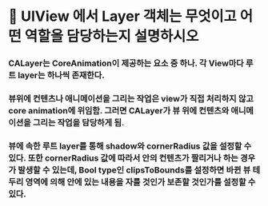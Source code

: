 # 🍎  UIView 에서 Layer 객체는 무엇이고 어떤 역할을 담당하는지 설명하시오



### CALayer는 CoreAnimation이 제공하는 요소 중 하나. 각 View마다 루트 layer는 하나씩 존재한다.



### 뷰위에 컨텐츠나 애니메이션을 그리는 작업은 view가 직접 처리하지 않고 core animation에 위임함. 그러면 CALayer가 뷰 위에 컨텐츠와 애니메이션을 그리는 작업을 담당하게 됨.



### 뷰에 속한 루트 layer를 통해 shadow와 cornerRadius 값을 설정할 수 있다. 또한 cornerRadius 값에 따라서 안의 컨텐츠가 짤리거나 하는 경우가 발생할 수 있는데, Bool type인 clipsToBounds를 설정하면 바뀐 뷰 테두리 영역에 의해 안에 있는 내용을 자를 것인가 보존할 것인가를 설정할 수 있다.